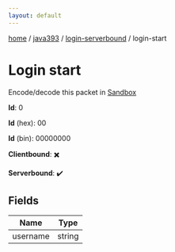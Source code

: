 ```yaml
---
layout: default
---
```


[home](/)  /  [java393](/protocol/java393)  /  [login-serverbound](/protocol/java393/login-serverbound)  /  login-start

# Login start

Encode/decode this packet in [Sandbox](../../../sandbox/java393#LoginServerbound.LoginStart)

**Id**: 0

**Id** (hex): 00

**Id** (bin): 00000000

**Clientbound**: ✖️

**Serverbound**: ✔️

## Fields

Name | Type
---|---
username | string
